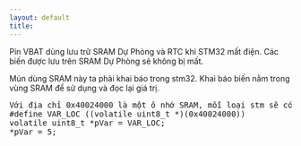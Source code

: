 ```yaml
---
layout: default
title: 
---
```


Pin VBAT dùng lưu trữ SRAM Dự Phòng và RTC khi STM32 mất điện.
Các biến được lưu trên SRAM Dự Phòng sẽ không bị mất.


Mún dùng SRAM này ta phải khai báo trong stm32.
Khai báo biến nằm trong vùng SRAM để sử dụng và đọc lại giá trị.



<pre class='brush: cpp'>
Với địa chỉ 0x40024000 là một ô nhớ SRAM, mỗi loại stm sẽ có vùng nhớ khác nhau.
#define VAR_LOC ((volatile uint8_t *)(0x40024000))
volatile uint8_t *pVar = VAR_LOC;
*pVar = 5;
</pre>